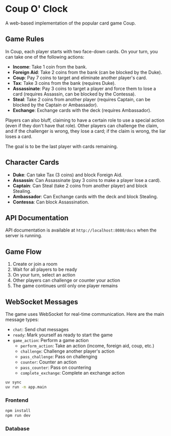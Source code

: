 # Coup O' Clock

A web-based implementation of the popular card game Coup.

## Game Rules

In Coup, each player starts with two face-down cards. On your turn, you can take one of the following actions:

- **Income**: Take 1 coin from the bank.
- **Foreign Aid**: Take 2 coins from the bank (can be blocked by the Duke).
- **Coup**: Pay 7 coins to target and eliminate another player's card.
- **Tax**: Take 3 coins from the bank (requires Duke).
- **Assassinate**: Pay 3 coins to target a player and force them to lose a card (requires Assassin, can be blocked by the Contessa).
- **Steal**: Take 2 coins from another player (requires Captain, can be blocked by the Captain or Ambassador).
- **Exchange**: Exchange cards with the deck (requires Ambassador).

Players can also bluff, claiming to have a certain role to use a special action (even if they don't have that role). Other players can challenge the claim, and if the challenger is wrong, they lose a card; if the claim is wrong, the liar loses a card.

The goal is to be the last player with cards remaining.

## Character Cards

- **Duke**: Can take Tax (3 coins) and block Foreign Aid.
- **Assassin**: Can Assassinate (pay 3 coins to make a player lose a card).
- **Captain**: Can Steal (take 2 coins from another player) and block Stealing.
- **Ambassador**: Can Exchange cards with the deck and block Stealing.
- **Contessa**: Can block Assassination.

## API Documentation

API documentation is available at `http://localhost:8080/docs` when the server is running.

## Game Flow

1. Create or join a room
2. Wait for all players to be ready
3. On your turn, select an action
4. Other players can challenge or counter your action
5. The game continues until only one player remains

## WebSocket Messages

The game uses WebSocket for real-time communication. Here are the main message types:

- `chat`: Send chat messages
- `ready`: Mark yourself as ready to start the game
- `game_action`: Perform a game action
    - `perform_action`: Take an action (income, foreign aid, coup, etc.)
    - `challenge`: Challenge another player's action
    - `pass_challenge`: Pass on challenging
    - `counter`: Counter an action
    - `pass_counter`: Pass on countering
    - `complete_exchange`: Complete an exchange action

```bash
uv sync
uv run -m app.main
```

### Frontend

```bash
npm install
npm run dev
```

### Database
